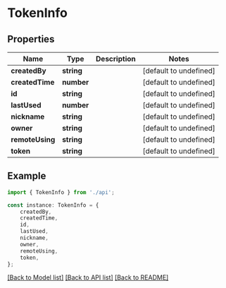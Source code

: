 # TokenInfo


## Properties

Name | Type | Description | Notes
------------ | ------------- | ------------- | -------------
**createdBy** | **string** |  | [default to undefined]
**createdTime** | **number** |  | [default to undefined]
**id** | **string** |  | [default to undefined]
**lastUsed** | **number** |  | [default to undefined]
**nickname** | **string** |  | [default to undefined]
**owner** | **string** |  | [default to undefined]
**remoteUsing** | **string** |  | [default to undefined]
**token** | **string** |  | [default to undefined]

## Example

```typescript
import { TokenInfo } from './api';

const instance: TokenInfo = {
    createdBy,
    createdTime,
    id,
    lastUsed,
    nickname,
    owner,
    remoteUsing,
    token,
};
```

[[Back to Model list]](../README.md#documentation-for-models) [[Back to API list]](../README.md#documentation-for-api-endpoints) [[Back to README]](../README.md)
